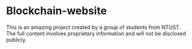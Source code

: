 # Blockchain-website
This is an amazing project created by a group of students from NTUST.  
The full content involves proprietary information and will not be disclosed publicly.
